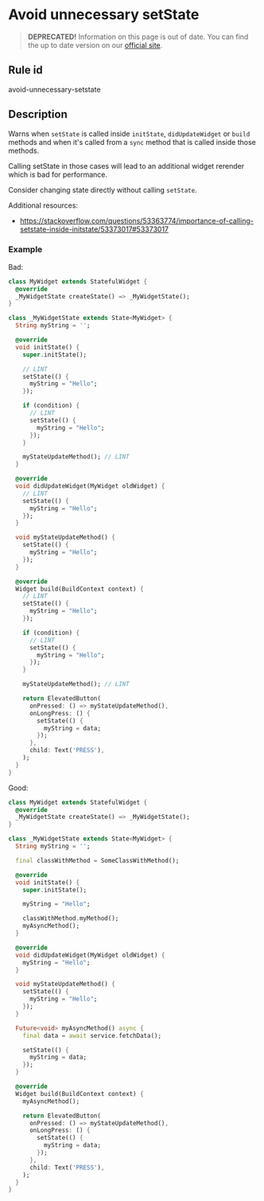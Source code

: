 # Avoid unnecessary setState

> **DEPRECATED!** Information on this page is out of date. You can find the up to date version on our [official site](https://dartcodemetrics.dev/docs/rules/flutter/avoid-unnecessary-setstate).

## Rule id

avoid-unnecessary-setstate

## Description

Warns when `setState` is called inside `initState`, `didUpdateWidget` or `build` methods and when it's called from a `sync` method that is called inside those methods.

Calling setState in those cases will lead to an additional widget rerender which is bad for performance.

Consider changing state directly without calling `setState`.

Additional resources:

* <https://stackoverflow.com/questions/53363774/importance-of-calling-setstate-inside-initstate/53373017#53373017>

### Example

Bad:

```dart
class MyWidget extends StatefulWidget {
  @override
  _MyWidgetState createState() => _MyWidgetState();
}

class _MyWidgetState extends State<MyWidget> {
  String myString = '';

  @override
  void initState() {
    super.initState();

    // LINT
    setState(() {
      myString = "Hello";
    });

    if (condition) {
      // LINT
      setState(() {
        myString = "Hello";
      });
    }

    myStateUpdateMethod(); // LINT
  }

  @override
  void didUpdateWidget(MyWidget oldWidget) {
    // LINT
    setState(() {
      myString = "Hello";
    });
  }

  void myStateUpdateMethod() {
    setState(() {
      myString = "Hello";
    });
  }

  @override
  Widget build(BuildContext context) {
    // LINT
    setState(() {
      myString = "Hello";
    });

    if (condition) {
      // LINT
      setState(() {
        myString = "Hello";
      });
    }

    myStateUpdateMethod(); // LINT

    return ElevatedButton(
      onPressed: () => myStateUpdateMethod(),
      onLongPress: () {
        setState(() {
          myString = data;
        });
      },
      child: Text('PRESS'),
    );
  }
}
```

Good:

```dart
class MyWidget extends StatefulWidget {
  @override
  _MyWidgetState createState() => _MyWidgetState();
}

class _MyWidgetState extends State<MyWidget> {
  String myString = '';

  final classWithMethod = SomeClassWithMethod();

  @override
  void initState() {
    super.initState();

    myString = "Hello";

    classWithMethod.myMethod();
    myAsyncMethod();
  }

  @override
  void didUpdateWidget(MyWidget oldWidget) {
    myString = "Hello";
  }

  void myStateUpdateMethod() {
    setState(() {
      myString = "Hello";
    });
  }

  Future<void> myAsyncMethod() async {
    final data = await service.fetchData();

    setState(() {
      myString = data;
    });
  }

  @override
  Widget build(BuildContext context) {
    myAsyncMethod();

    return ElevatedButton(
      onPressed: () => myStateUpdateMethod(),
      onLongPress: () {
        setState(() {
          myString = data;
        });
      },
      child: Text('PRESS'),
    );
  }
}
```
